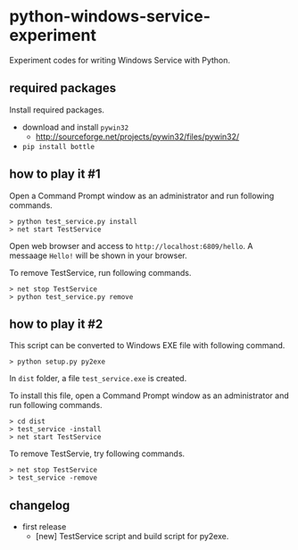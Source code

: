 python-windows-service-experiment
=================================

Experiment codes for writing Windows Service with Python.


## required packages

Install required packages.

  * download and install `pywin32`
    - http://sourceforge.net/projects/pywin32/files/pywin32/
  * `pip install bottle`


## how to play it #1

Open a Command Prompt window as an administrator and run following commands.

    > python test_service.py install
    > net start TestService

Open web browser and access to `http://localhost:6809/hello`. A messaage `Hello!`
will be shown in your browser.

To remove TestService, run following commands.

    > net stop TestService
    > python test_service.py remove


## how to play it #2

This script can be converted to Windows EXE file with following command.

    > python setup.py py2exe

In `dist` folder, a file `test_service.exe` is created.

To install this file, open a Command Prompt window as an administrator
and run following commands.

    > cd dist
    > test_service -install
    > net start TestService

To remove TestServie, try following commands.

    > net stop TestService
    > test_service -remove


## changelog

  * first release
    * [new] TestService script and build script for py2exe.
